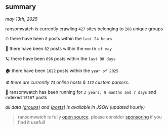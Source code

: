 
## summary
_may 13th, 2025_

ransomwatch is currently crawling `427` sites belonging to `208` unique groups

⏲ there have been `8` posts within the `last 24 hours`

🦈 there have been `82` posts within the `month of may`

🪐 there have been `696` posts within the `last 90 days`

🏚 there have been `1022` posts within the `year of 2025`

_⚙️ there are currently `73` online hosts & `132` custom parsers._

🦕 ransomwatch has been running for `3 years, 8 months and 7 days` and indexed `15167` posts

_all data  [(groups)](http://ransomwhat.telemetry.ltd/groups) and [(posts)](http://ransomwhat.telemetry.ltd/posts) is available in JSON (updated hourly)_

> ransomwatch is fully [open source](https://github.com/joshhighet/ransomwatch#ransomwatch--). please consider [sponsoring](https://github.com/sponsors/joshhighet) if you find it useful!
